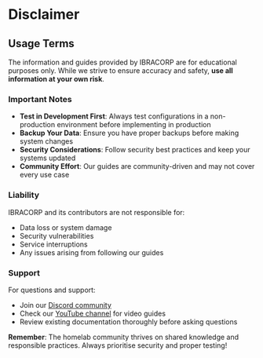 # Disclaimer

## Usage Terms

The information and guides provided by IBRACORP are for educational purposes only. While we strive to ensure accuracy and safety, **use all information at your own risk**.

### Important Notes

- **Test in Development First**: Always test configurations in a non-production environment before implementing in production
- **Backup Your Data**: Ensure you have proper backups before making system changes
- **Security Considerations**: Follow security best practices and keep your systems updated
- **Community Effort**: Our guides are community-driven and may not cover every use case

### Liability

IBRACORP and its contributors are not responsible for:
- Data loss or system damage
- Security vulnerabilities
- Service interruptions
- Any issues arising from following our guides

### Support

For questions and support:
- Join our [Discord community](https://discord.gg/VWAG7rZ)
- Check our [YouTube channel](https://youtube.com/@ibracorp) for video guides
- Review existing documentation thoroughly before asking questions

**Remember**: The homelab community thrives on shared knowledge and responsible practices. Always prioritise security and proper testing!
